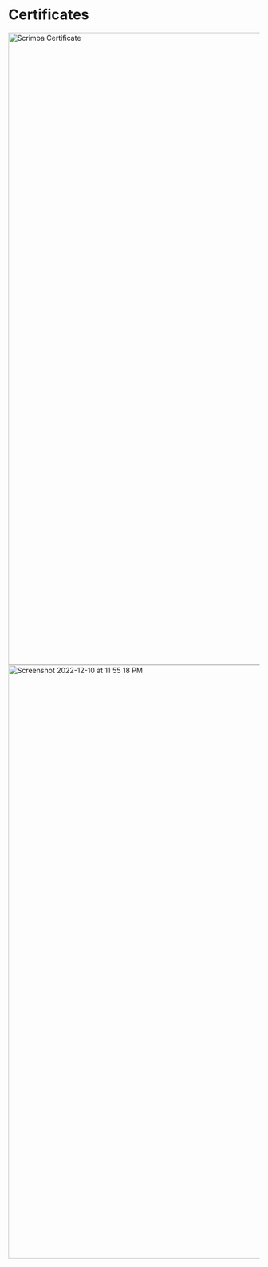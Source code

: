 # Certificates

<img width="1264" alt="Scrimba Certificate" src="https://user-images.githubusercontent.com/82247833/206883893-1a1e9489-55b0-4478-be12-0c8420bf4ba8.png">

<img width="1187" alt="Screenshot 2022-12-10 at 11 55 18 PM" src="https://user-images.githubusercontent.com/82247833/206892519-20f92343-2cd8-4262-a9ce-d39c86293485.png">
